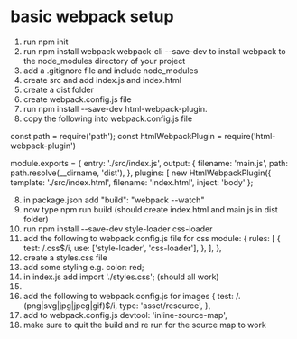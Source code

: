 # basic webpack setup

1. run npm init
2. run npm install webpack webpack-cli --save-dev to install webpack to the node_modules directory of your project
3. add a .gitignore file and include node_modules
4. create src and add index.js and index.html
5. create a dist folder
6. create webpack.config.js file
7. run npm install --save-dev html-webpack-plugin.
8. copy the following into webpack.config.js file
   
const path = require('path');
const htmlWebpackPlugin = require('html-webpack-plugin')

module.exports = {
  entry: './src/index.js',
  output: {
    filename: 'main.js',
    path: path.resolve(__dirname, 'dist'),
  },
   plugins: [
     new HtmlWebpackPlugin({
       template: './src/index.html',
       filename: 'index.html',
       inject: 'body'
};

8. in package.json add "build": "webpack --watch"
9. now type npm run build (should create index.html and main.js in dist folder)
10. run npm install --save-dev style-loader css-loader
11. add the following to webpack.config.js file for css 
module: {
    rules: [
      {
        test: /\.css$/i,
        use: ['style-loader', 'css-loader'],
      },
    ],
  },
12. create a styles.css file
13. add some styling e.g. color: red;
14. in index.js add import './styles.css'; (should all work)
15. 
16. add the following to webpack.config.js for images
 {
    test: /\.(png|svg|jpg|jpeg|gif)$/i,
    type: 'asset/resource',
  },
17. add to webpack.config.js devtool: 'inline-source-map',
18. make sure to quit the build and re run for the source map to work
